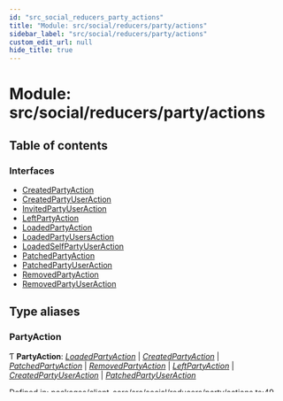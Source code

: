 ```yaml
---
id: "src_social_reducers_party_actions"
title: "Module: src/social/reducers/party/actions"
sidebar_label: "src/social/reducers/party/actions"
custom_edit_url: null
hide_title: true
---
```


# Module: src/social/reducers/party/actions

## Table of contents

### Interfaces

- [CreatedPartyAction](../interfaces/src_social_reducers_party_actions.createdpartyaction.md)
- [CreatedPartyUserAction](../interfaces/src_social_reducers_party_actions.createdpartyuseraction.md)
- [InvitedPartyUserAction](../interfaces/src_social_reducers_party_actions.invitedpartyuseraction.md)
- [LeftPartyAction](../interfaces/src_social_reducers_party_actions.leftpartyaction.md)
- [LoadedPartyAction](../interfaces/src_social_reducers_party_actions.loadedpartyaction.md)
- [LoadedPartyUsersAction](../interfaces/src_social_reducers_party_actions.loadedpartyusersaction.md)
- [LoadedSelfPartyUserAction](../interfaces/src_social_reducers_party_actions.loadedselfpartyuseraction.md)
- [PatchedPartyAction](../interfaces/src_social_reducers_party_actions.patchedpartyaction.md)
- [PatchedPartyUserAction](../interfaces/src_social_reducers_party_actions.patchedpartyuseraction.md)
- [RemovedPartyAction](../interfaces/src_social_reducers_party_actions.removedpartyaction.md)
- [RemovedPartyUserAction](../interfaces/src_social_reducers_party_actions.removedpartyuseraction.md)

## Type aliases

### PartyAction

Ƭ **PartyAction**: [*LoadedPartyAction*](../interfaces/src_social_reducers_party_actions.loadedpartyaction.md) \| [*CreatedPartyAction*](../interfaces/src_social_reducers_party_actions.createdpartyaction.md) \| [*PatchedPartyAction*](../interfaces/src_social_reducers_party_actions.patchedpartyaction.md) \| [*RemovedPartyAction*](../interfaces/src_social_reducers_party_actions.removedpartyaction.md) \| [*LeftPartyAction*](../interfaces/src_social_reducers_party_actions.leftpartyaction.md) \| [*CreatedPartyUserAction*](../interfaces/src_social_reducers_party_actions.createdpartyuseraction.md) \| [*PatchedPartyUserAction*](../interfaces/src_social_reducers_party_actions.patchedpartyuseraction.md)

Defined in: [packages/client-core/src/social/reducers/party/actions.ts:49](https://github.com/xr3ngine/xr3ngine/blob/77d12cea0/packages/client-core/src/social/reducers/party/actions.ts#L49)

___

### PartyUserAction

Ƭ **PartyUserAction**: [*LoadedPartyUsersAction*](../interfaces/src_social_reducers_party_actions.loadedpartyusersaction.md) \| [*RemovedPartyUserAction*](../interfaces/src_social_reducers_party_actions.removedpartyuseraction.md) \| [*LoadedSelfPartyUserAction*](../interfaces/src_social_reducers_party_actions.loadedselfpartyuseraction.md)

Defined in: [packages/client-core/src/social/reducers/party/actions.ts:116](https://github.com/xr3ngine/xr3ngine/blob/77d12cea0/packages/client-core/src/social/reducers/party/actions.ts#L116)

## Functions

### createdParty

▸ **createdParty**(`party`: Party): [*CreatedPartyAction*](../interfaces/src_social_reducers_party_actions.createdpartyaction.md)

#### Parameters:

Name | Type |
:------ | :------ |
`party` | Party |

**Returns:** [*CreatedPartyAction*](../interfaces/src_social_reducers_party_actions.createdpartyaction.md)

Defined in: [packages/client-core/src/social/reducers/party/actions.ts:65](https://github.com/xr3ngine/xr3ngine/blob/77d12cea0/packages/client-core/src/social/reducers/party/actions.ts#L65)

___

### createdPartyUser

▸ **createdPartyUser**(`partyUser`: PartyUser): [*CreatedPartyUserAction*](../interfaces/src_social_reducers_party_actions.createdpartyuseraction.md)

#### Parameters:

Name | Type |
:------ | :------ |
`partyUser` | PartyUser |

**Returns:** [*CreatedPartyUserAction*](../interfaces/src_social_reducers_party_actions.createdpartyuseraction.md)

Defined in: [packages/client-core/src/social/reducers/party/actions.ts:122](https://github.com/xr3ngine/xr3ngine/blob/77d12cea0/packages/client-core/src/social/reducers/party/actions.ts#L122)

___

### invitedPartyUser

▸ **invitedPartyUser**(): [*InvitedPartyUserAction*](../interfaces/src_social_reducers_party_actions.invitedpartyuseraction.md)

**Returns:** [*InvitedPartyUserAction*](../interfaces/src_social_reducers_party_actions.invitedpartyuseraction.md)

Defined in: [packages/client-core/src/social/reducers/party/actions.ts:86](https://github.com/xr3ngine/xr3ngine/blob/77d12cea0/packages/client-core/src/social/reducers/party/actions.ts#L86)

___

### leftParty

▸ **leftParty**(): [*LeftPartyAction*](../interfaces/src_social_reducers_party_actions.leftpartyaction.md)

**Returns:** [*LeftPartyAction*](../interfaces/src_social_reducers_party_actions.leftpartyaction.md)

Defined in: [packages/client-core/src/social/reducers/party/actions.ts:92](https://github.com/xr3ngine/xr3ngine/blob/77d12cea0/packages/client-core/src/social/reducers/party/actions.ts#L92)

___

### loadedParty

▸ **loadedParty**(`partyResult`: PartyResult): [*PartyAction*](src_social_reducers_party_actions.md#partyaction)

#### Parameters:

Name | Type |
:------ | :------ |
`partyResult` | PartyResult |

**Returns:** [*PartyAction*](src_social_reducers_party_actions.md#partyaction)

Defined in: [packages/client-core/src/social/reducers/party/actions.ts:58](https://github.com/xr3ngine/xr3ngine/blob/77d12cea0/packages/client-core/src/social/reducers/party/actions.ts#L58)

___

### patchedParty

▸ **patchedParty**(`party`: Party): [*PatchedPartyAction*](../interfaces/src_social_reducers_party_actions.patchedpartyaction.md)

#### Parameters:

Name | Type |
:------ | :------ |
`party` | Party |

**Returns:** [*PatchedPartyAction*](../interfaces/src_social_reducers_party_actions.patchedpartyaction.md)

Defined in: [packages/client-core/src/social/reducers/party/actions.ts:72](https://github.com/xr3ngine/xr3ngine/blob/77d12cea0/packages/client-core/src/social/reducers/party/actions.ts#L72)

___

### patchedPartyUser

▸ **patchedPartyUser**(`partyUser`: PartyUser): [*PatchedPartyUserAction*](../interfaces/src_social_reducers_party_actions.patchedpartyuseraction.md)

#### Parameters:

Name | Type |
:------ | :------ |
`partyUser` | PartyUser |

**Returns:** [*PatchedPartyUserAction*](../interfaces/src_social_reducers_party_actions.patchedpartyuseraction.md)

Defined in: [packages/client-core/src/social/reducers/party/actions.ts:129](https://github.com/xr3ngine/xr3ngine/blob/77d12cea0/packages/client-core/src/social/reducers/party/actions.ts#L129)

___

### removedParty

▸ **removedParty**(`party`: Party): [*RemovedPartyAction*](../interfaces/src_social_reducers_party_actions.removedpartyaction.md)

#### Parameters:

Name | Type |
:------ | :------ |
`party` | Party |

**Returns:** [*RemovedPartyAction*](../interfaces/src_social_reducers_party_actions.removedpartyaction.md)

Defined in: [packages/client-core/src/social/reducers/party/actions.ts:79](https://github.com/xr3ngine/xr3ngine/blob/77d12cea0/packages/client-core/src/social/reducers/party/actions.ts#L79)

___

### removedPartyUser

▸ **removedPartyUser**(`partyUser`: PartyUser): [*RemovedPartyUserAction*](../interfaces/src_social_reducers_party_actions.removedpartyuseraction.md)

#### Parameters:

Name | Type |
:------ | :------ |
`partyUser` | PartyUser |

**Returns:** [*RemovedPartyUserAction*](../interfaces/src_social_reducers_party_actions.removedpartyuseraction.md)

Defined in: [packages/client-core/src/social/reducers/party/actions.ts:136](https://github.com/xr3ngine/xr3ngine/blob/77d12cea0/packages/client-core/src/social/reducers/party/actions.ts#L136)
